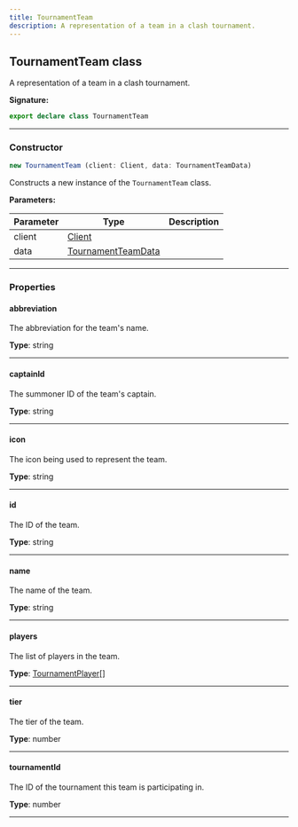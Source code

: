 ```yaml
---
title: TournamentTeam
description: A representation of a team in a clash tournament.
---
```


## TournamentTeam class

A representation of a team in a clash tournament.

**Signature:**

```ts
export declare class TournamentTeam 
```

---

### Constructor

```ts
new TournamentTeam (client: Client, data: TournamentTeamData)
```

Constructs a new instance of the `TournamentTeam` class.

**Parameters:**

| Parameter | Type | Description |
| --------- | ---- | ----------- |
| client | [Client](/shieldbow/api/Client.md) |  |
| data | [TournamentTeamData](/shieldbow/api/TournamentTeamData.md) |  |
---

### Properties

#### abbreviation

The abbreviation for the team's name.



**Type**: string

---

#### captainId

The summoner ID of the team's captain.



**Type**: string

---

#### icon

The icon being used to represent the team.



**Type**: string

---

#### id

The ID of the team.



**Type**: string

---

#### name

The name of the team.



**Type**: string

---

#### players

The list of players in the team.



**Type**: [TournamentPlayer](/shieldbow/api/TournamentPlayer.md)[]

---

#### tier

The tier of the team.



**Type**: number

---

#### tournamentId

The ID of the tournament this team is participating in.



**Type**: number

---


